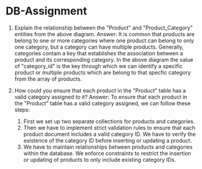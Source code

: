 # DB-Assignment
1. Explain the relationship between the "Product" and "Product_Category" entities from the above diagram.
   Answer: It is common that products are belong to one or more categories where one product can belong to only one category, but a category can have multiple products. Generally, categories contain a key that establishes the association between a product and its corresponding category. In the above diagram the value of "category_id" is the key through which we can identify a specific product or multiple products which are belong to that specfic category from the array of products.

2. How could you ensure that each product in the "Product" table has a valid category assigned to it?
   Answer: To ensure that each product in the "Product" table has a valid category assigned, we can follow these steps:
   1. First we set up two separate collections for products and categories.
   2. Then we have to implement strict validation rules to ensure that each product document includes a valid category ID. We have to verify the existence of the category ID before inserting or updating a product.
   3. We have to maintain relationships between products and categories within the database. We enforce constraints to restrict the insertion or updating of products to only include existing category IDs.
